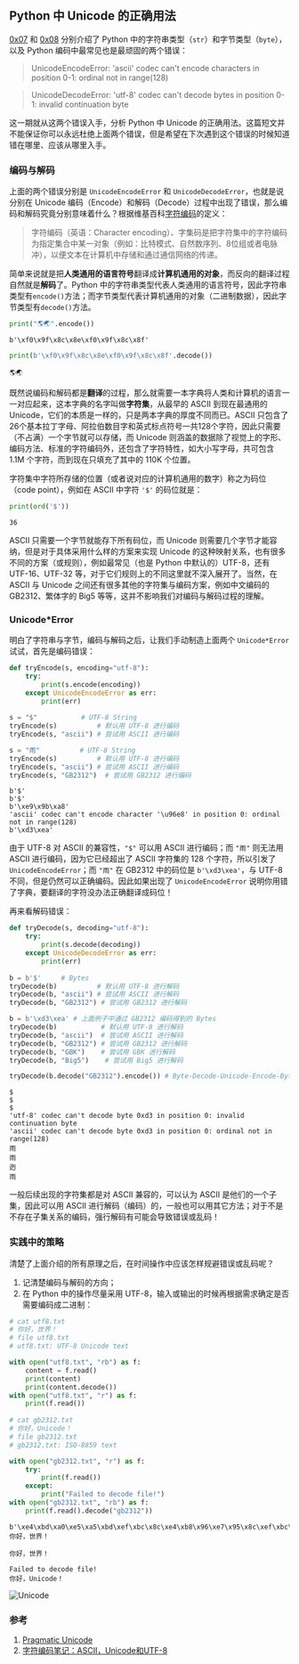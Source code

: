 
## Python 中 Unicode 的正确用法

[0x07](https://github.com/rainyear/pytips/blob/master/Tips/2016-03-15-Unicode-String.ipynb) 和 [0x08](https://github.com/rainyear/pytips/blob/master/Tips/2016-03-16-Bytes-and-Bytearray.ipynb) 分别介绍了 Python 中的字符串类型（`str`）和字节类型（`byte`），以及 Python 编码中最常见也是最顽固的两个错误：

> UnicodeEncodeError: 'ascii' codec can't encode characters in position 0-1: ordinal not in range(128)

> UnicodeDecodeError: 'utf-8' codec can't decode bytes in position 0-1: invalid continuation byte

这一期就从这两个错误入手，分析 Python 中 Unicode 的正确用法。这篇短文并不能保证你可以永远杜绝上面两个错误，但是希望在下次遇到这个错误的时候知道错在哪里、应该从哪里入手。

### 编码与解码

上面的两个错误分别是 `UnicodeEncodeError` 和 `UnicodeDecodeError`，也就是说分别在 Unicode 编码（Encode）和解码（Decode）过程中出现了错误，那么编码和解码究竟分别意味着什么？根据维基百科[字符编码](https://zh.wikipedia.org/wiki/字符编码)的定义：

> 字符编码（英语：Character encoding）、字集码是把字符集中的字符编码为指定集合中某一对象（例如：比特模式、自然数序列、8位组或者电脉冲），以便文本在计算机中存储和通过通信网络的传递。

简单来说就是把**人类通用的语言符号**翻译成**计算机通用的对象**，而反向的翻译过程自然就是**解码**了。Python 中的字符串类型代表人类通用的语言符号，因此字符串类型有`encode()`方法；而字节类型代表计算机通用的对象（二进制数据），因此字节类型有`decode()`方法。


```python
print("🌎🌏".encode())
```

    b'\xf0\x9f\x8c\x8e\xf0\x9f\x8c\x8f'



```python
print(b'\xf0\x9f\x8c\x8e\xf0\x9f\x8c\x8f'.decode())
```

    🌎🌏


既然说编码和解码都是**翻译**的过程，那么就需要一本字典将人类和计算机的语言一一对应起来，这本字典的名字叫做**字符集**，从最早的 ASCII 到现在最通用的 Unicode，它们的本质是一样的，只是两本字典的厚度不同而已。ASCII 只包含了26个基本拉丁字母、阿拉伯数目字和英式标点符号一共128个字符，因此只需要（不占满）一个字节就可以存储，而 Unicode 则涵盖的数据除了视觉上的字形、编码方法、标准的字符编码外，还包含了字符特性，如大小写字母，共可包含 1.1M 个字符，而到现在只填充了其中的 110K 个位置。

字符集中字符所存储的位置（或者说对应的计算机通用的数字）称之为码位（code point），例如在 ASCII 中字符 `'$'` 的码位就是：


```python
print(ord('$'))
```

    36


ASCII 只需要一个字节就能存下所有码位，而 Unicode 则需要几个字节才能容纳，但是对于具体采用什么样的方案来实现 Unicode 的这种映射关系，也有很多不同的方案（或规则），例如最常见（也是 Python 中默认的）UTF-8，还有 UTF-16、UTF-32 等，对于它们规则上的不同这里就不深入展开了。当然，在 ASCII 与 Unicode 之间还有很多其他的字符集与编码方案，例如中文编码的 GB2312、繁体字的 Big5 等等，这并不影响我们对编码与解码过程的理解。

### Unicode\*Error

明白了字符串与字节，编码与解码之后，让我们手动制造上面两个 `Unicode*Error` 试试，首先是编码错误：


```python
def tryEncode(s, encoding="utf-8"):
    try:
        print(s.encode(encoding))
    except UnicodeEncodeError as err:
        print(err)
    
s = "$"           # UTF-8 String
tryEncode(s)          # 默认用 UTF-8 进行编码
tryEncode(s, "ascii") # 尝试用 ASCII 进行编码

s = "雨"          # UTF-8 String
tryEncode(s)          # 默认用 UTF-8 进行编码
tryEncode(s, "ascii") # 尝试用 ASCII 进行编码
tryEncode(s, "GB2312")  # 尝试用 GB2312 进行编码
```

    b'$'
    b'$'
    b'\xe9\x9b\xa8'
    'ascii' codec can't encode character '\u96e8' in position 0: ordinal not in range(128)
    b'\xd3\xea'


由于 UTF-8 对 ASCII 的兼容性，`"$"` 可以用 ASCII 进行编码；而 `"雨"` 则无法用 ASCII 进行编码，因为它已经超出了 ASCII 字符集的 128 个字符，所以引发了 `UnicodeEncodeError`；而 `"雨"` 在 GB2312 中的码位是 `b'\xd3\xea'`，与 UTF-8 不同，但是仍然可以正确编码。因此如果出现了 `UnicodeEncodeError` 说明你用错了字典，要翻译的字符没办法正确翻译成码位！

再来看解码错误：


```python
def tryDecode(s, decoding="utf-8"):
    try:
        print(s.decode(decoding))
    except UnicodeDecodeError as err:
        print(err)
        
b = b'$'     # Bytes
tryDecode(b)          # 默认用 UTF-8 进行解码
tryDecode(b, "ascii") # 尝试用 ASCII 进行解码
tryDecode(b, "GB2312") # 尝试用 GB2312 进行解码

b = b'\xd3\xea' # 上面例子中通过 GB2312 编码得到的 Bytes
tryDecode(b)           # 默认用 UTF-8 进行解码
tryDecode(b, "ascii")  # 尝试用 ASCII 进行解码
tryDecode(b, "GB2312") # 尝试用 GB2312 进行解码
tryDecode(b, "GBK")    # 尝试用 GBK 进行解码
tryDecode(b, "Big5")    # 尝试用 Big5 进行解码

tryDecode(b.decode("GB2312").encode()) # Byte-Decode-Unicode-Encode-Byte
```

    $
    $
    $
    'utf-8' codec can't decode byte 0xd3 in position 0: invalid continuation byte
    'ascii' codec can't decode byte 0xd3 in position 0: ordinal not in range(128)
    雨
    雨
    迾
    雨


一般后续出现的字符集都是对 ASCII 兼容的，可以认为 ASCII 是他们的一个子集，因此可以用 ASCII 进行解码（编码）的，一般也可以用其它方法；对于不是不存在子集关系的编码，强行解码有可能会导致错误或乱码！

### 实践中的策略

清楚了上面介绍的所有原理之后，在时间操作中应该怎样规避错误或乱码呢？

1. 记清楚编码与解码的方向；
2. 在 Python 中的操作尽量采用 UTF-8，输入或输出的时候再根据需求确定是否需要编码成二进制：


```python
# cat utf8.txt
# 你好，世界！
# file utf8.txt
# utf8.txt: UTF-8 Unicode text

with open("utf8.txt", "rb") as f:
    content = f.read()
    print(content)
    print(content.decode())
with open("utf8.txt", "r") as f:
    print(f.read())
    
# cat gb2312.txt
# 你好，Unicode！
# file gb2312.txt
# gb2312.txt: ISO-8859 text

with open("gb2312.txt", "r") as f:
    try:
        print(f.read())
    except:
        print("Failed to decode file!")
with open("gb2312.txt", "rb") as f:
    print(f.read().decode("gb2312"))
```

    b'\xe4\xbd\xa0\xe5\xa5\xbd\xef\xbc\x8c\xe4\xb8\x96\xe7\x95\x8c\xef\xbc\x81\n'
    你好，世界！
    
    你好，世界！
    
    Failed to decode file!
    你好，Unicode！
    


![Unicode](http://qncdn.rainy.im/Pragmatic_Unicode.jpg)

### 参考

1. [Pragmatic Unicode](http://nedbatchelder.com/text/unipain/unipain.html)
2. [字符编码笔记：ASCII，Unicode和UTF-8](http://www.ruanyifeng.com/blog/2007/10/ascii_unicode_and_utf-8.html)
